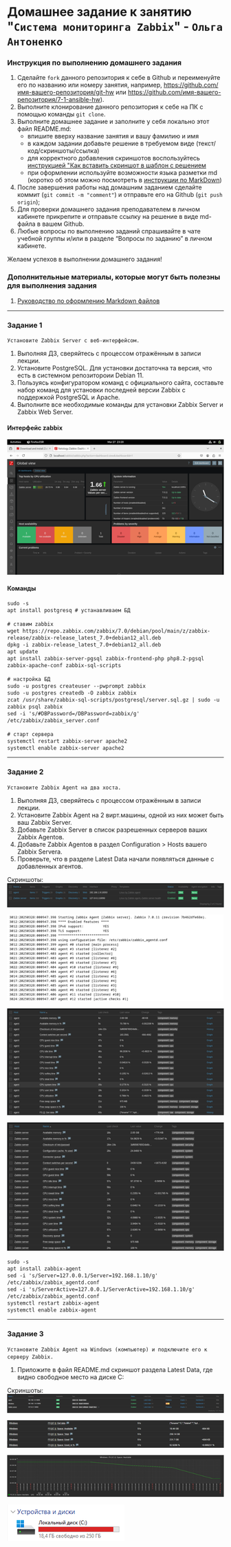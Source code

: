 # Домашнее задание к занятию "`Система мониторинга Zabbix`" - `Ольга Антоненко`


### Инструкция по выполнению домашнего задания

   1. Сделайте `fork` данного репозитория к себе в Github и переименуйте его по названию или номеру занятия, например, https://github.com/имя-вашего-репозитория/git-hw или  https://github.com/имя-вашего-репозитория/7-1-ansible-hw).
   2. Выполните клонирование данного репозитория к себе на ПК с помощью команды `git clone`.
   3. Выполните домашнее задание и заполните у себя локально этот файл README.md:
      - впишите вверху название занятия и вашу фамилию и имя
      - в каждом задании добавьте решение в требуемом виде (текст/код/скриншоты/ссылка)
      - для корректного добавления скриншотов воспользуйтесь [инструкцией "Как вставить скриншот в шаблон с решением](https://github.com/netology-code/sys-pattern-homework/blob/main/screen-instruction.md)
      - при оформлении используйте возможности языка разметки md (коротко об этом можно посмотреть в [инструкции  по MarkDown](https://github.com/netology-code/sys-pattern-homework/blob/main/md-instruction.md))
   4. После завершения работы над домашним заданием сделайте коммит (`git commit -m "comment"`) и отправьте его на Github (`git push origin`);
   5. Для проверки домашнего задания преподавателем в личном кабинете прикрепите и отправьте ссылку на решение в виде md-файла в вашем Github.
   6. Любые вопросы по выполнению заданий спрашивайте в чате учебной группы и/или в разделе “Вопросы по заданию” в личном кабинете.
   
Желаем успехов в выполнении домашнего задания!
   
### Дополнительные материалы, которые могут быть полезны для выполнения задания

1. [Руководство по оформлению Markdown файлов](https://gist.github.com/Jekins/2bf2d0638163f1294637#Code)

---

### Задание 1

`Установите Zabbix Server с веб-интерфейсом.`

   1. Выполняя ДЗ, сверяйтесь с процессом отражённым в записи лекции.
   2. Установите PostgreSQL. Для установки достаточна та версия, что есть в системном репозитороии Debian 11.
   3. Пользуясь конфигуратором команд с официального сайта, составьте набор команд для установки последней версии Zabbix с поддержкой PostgreSQL и Apache.
   4. Выполните все необходимые команды для установки Zabbix Server и Zabbix Web Server.

#### Интерфейс zabbix
![Скриншот-1](https://github.com/Olejka22/sys40-mon-zbx-hw1/blob/main/img/1-1.png)

#### Команды
```
sudo -s
apt install postgresq # устанавливаем БД

# ставим zabbix
wget https://repo.zabbix.com/zabbix/7.0/debian/pool/main/z/zabbix-release/zabbix-release_latest_7.0+debian12_all.deb
dpkg -i zabbix-release_latest_7.0+debian12_all.deb
apt update
apt install zabbix-server-pgsql zabbix-frontend-php php8.2-pgsql zabbix-apache-conf zabbix-sql-scripts

# настройка БД
sudo -u postgres createuser --pwprompt zabbix
sudo -u postgres createdb -O zabbix zabbix
zcat /usr/share/zabbix-sql-scripts/postgresql/server.sql.gz | sudo -u zabbix psql zabbix
sed -i 's/#DBPassword=/DBPassword=zabbix/g' /etc/zabbix/zabbix_server.conf

# старт сервера
systemctl restart zabbix-server apache2
systemctl enable zabbix-server apache2
```
---

### Задание 2

`Установите Zabbix Agent на два хоста.`

   1. Выполняя ДЗ, сверяйтесь с процессом отражённым в записи лекции.
   2. Установите Zabbix Agent на 2 вирт.машины, одной из них может быть ваш Zabbix Server.
   3. Добавьте Zabbix Server в список разрешенных серверов ваших Zabbix Agentов.
   4. Добавьте Zabbix Agentов в раздел Configuration > Hosts вашего Zabbix Servera.
   5. Проверьте, что в разделе Latest Data начали появляться данные с добавленных агентов.

Cкриншоты:
![Скриншот-1](https://github.com/Olejka22/sys40-mon-zbx-hw1/blob/main/img/2-1.png)

![Скриншот-2](https://github.com/Olejka22/sys40-mon-zbx-hw1/blob/main/img/2-2.png)

![Скриншот-3](https://github.com/Olejka22/sys40-mon-zbx-hw1/blob/main/img/2-3.png)

![Скриншот-4](https://github.com/Olejka22/sys40-mon-zbx-hw1/blob/main/img/2-4.png)

```
sudo -s
apt install zabbix-agent
sed -i 's/Server=127.0.0.1/Server=192.168.1.10/g' /etc/zabbix/zabbix_agentd.conf
sed -i 's/ServerActive=127.0.0.1/ServerActive=192.168.1.10/g' /etc/zabbix/zabbix_agentd.conf
systemctl restart zabbix-agent
systemctl enable zabbix-agent
```
---

### Задание 3

`Установите Zabbix Agent на Windows (компьютер) и подключите его к серверу Zabbix.`

1. Приложите в файл README.md скриншот раздела Latest Data, где видно свободное место на диске C:

Cкриншоты:
![Скриншот-1](https://github.com/Olejka22/sys40-mon-zbx-hw1/blob/main/img/3-1.png)

![Скриншот-2](https://github.com/Olejka22/sys40-mon-zbx-hw1/blob/main/img/3-2.png)

![Скриншот-3](https://github.com/Olejka22/sys40-mon-zbx-hw1/blob/main/img/3-3.png)

![Скриншот-4](https://github.com/Olejka22/sys40-mon-zbx-hw1/blob/main/img/3-4.png)
